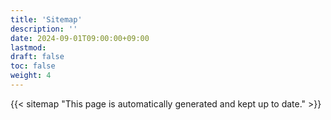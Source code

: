 ```yaml
---
title: 'Sitemap'
description: ''
date: 2024-09-01T09:00:00+09:00
lastmod: 
draft: false
toc: false
weight: 4
---
```


{{< sitemap "This page is automatically generated and kept up to date." >}}
